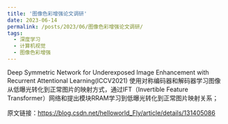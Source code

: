 ```yaml
---
title: '图像色彩增强论文调研'
date: 2023-06-14
permalink: /posts/2023/06/图像色彩增强论文调研/
tags:
  - 深度学习
  - 计算机视觉
  - 图像色彩增强
---
```


Deep Symmetric Network for Underexposed Image Enhancement with Recurrent Attentional Learning(ICCV2021)
使用对称编码器和解码器学习图像从低曝光转化到正常图片的映射方式，通过IFT（Invertible Feature Transformer）网络和提出模块RRAM学习到低曝光转化到正常图片映射关系；

原文链接：https://blog.csdn.net/helloworld_Fly/article/details/131405086

